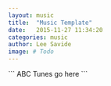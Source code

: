 ```yaml
---
layout: music
title:  "Music Template"
date:   2015-11-27 11:34:20
categories: music
author: Lee Savide
image: # Todo
---
```

<div class="abctext">
```
ABC Tunes go here
```
</div>
